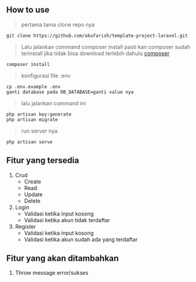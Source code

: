 ## How to use

> pertama tama clone repo nya

```
git clone https://github.com/akufarish/template-project-laravel.git
```

> Lalu jalankan command composer install pasti kan composer sudah terinstall jika tidak bisa download terlebih dahulu [composer](https://getcomposer.org/Composer-Setup.exe)

```
composer install
```

> konfigurasi file .env

```
cp .env.example .env
ganti database pada DB_DATABASE=ganti value nya
```

> lalu jalankan command ini

```
php artisan key:generate
php artisan migrate
```

> run server nya

```
php artisan serve
```

## Fitur yang tersedia

1. Crud
    - Create
    - Read
    - Update
    - Delete
2. Login
    - Validasi ketika input kosong
    - Validasi ketika akun tidak terdaftar
3. Register
    - Validasi ketika input kosong
    - Validasi ketika akun sudah ada yang terdaftar

## Fitur yang akan ditambahkan

1. Throw message error/sukses
